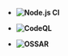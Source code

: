 - **![Node.js CI](https://github.com/StudentConnects/apsit/workflows/Node.js%20CI/badge.svg?branch=main)**


- **![CodeQL](https://github.com/StudentConnects/apsit/workflows/CodeQL/badge.svg?branch=main)**


- **![OSSAR](https://github.com/StudentConnects/apsit/workflows/OSSAR/badge.svg?branch=main)**

